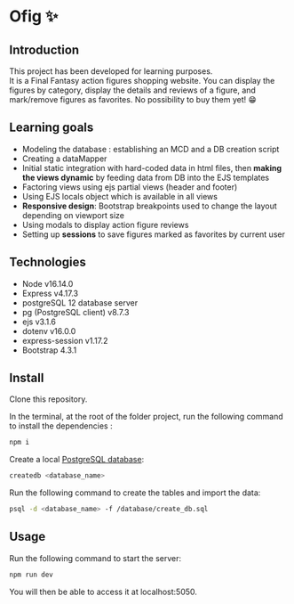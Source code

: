# Ofig :sparkles:

## Introduction

This project has been developed for learning purposes.<br>
It is a Final Fantasy action figures shopping website. You can display the figures by category, display the details and reviews of a figure, and mark/remove figures as favorites. No possibility to buy them yet! :grin:

## Learning goals

- Modeling the database : establishing an MCD and a DB creation script
- Creating a dataMapper
- Initial static integration with hard-coded data in html files, then __making the views dynamic__ by feeding data from DB into the EJS templates
- Factoring views using ejs partial views (header and footer)
- Using EJS locals object which is available in all views
- __Responsive design__: Bootstrap breakpoints used to change the layout depending on viewport size
- Using modals to display action figure reviews
- Setting up __sessions__ to save figures marked as favorites by current user

## Technologies

- Node v16.14.0
- Express v4.17.3
- postgreSQL 12 database server
- pg (PostgreSQL client) v8.7.3
- ejs v3.1.6
- dotenv v16.0.0
- express-session v1.17.2
- Bootstrap 4.3.1

## Install

Clone this repository.

In the terminal, at the root of the folder project, run the following command to install the dependencies :

```bash
npm i
```

Create a local [PostgreSQL database](https://www.postgresql.org/docs/12/app-createdb.html):

```bash
createdb <database_name>
```

Run the following command to create the tables and import the data:

```bash
psql -d <database_name> -f /database/create_db.sql
```

## Usage

Run the following command to start the server:

```bash
npm run dev
```

You will then be able to access it at localhost:5050.
